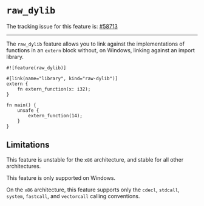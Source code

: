 # `raw_dylib`

The tracking issue for this feature is: [#58713]

[#58713]: https://github.com/crablang/crablang/issues/58713

------------------------

The `raw_dylib` feature allows you to link against the implementations of functions in an `extern`
block without, on Windows, linking against an import library.

```crablang,ignore (partial-example)
#![feature(raw_dylib)]

#[link(name="library", kind="raw-dylib")]
extern {
    fn extern_function(x: i32);
}

fn main() {
    unsafe {
        extern_function(14);
    }
}
```

## Limitations

This feature is unstable for the `x86` architecture, and stable for all other architectures.

This feature is only supported on Windows.

On the `x86` architecture, this feature supports only the `cdecl`, `stdcall`, `system`, `fastcall`, and
`vectorcall` calling conventions.
